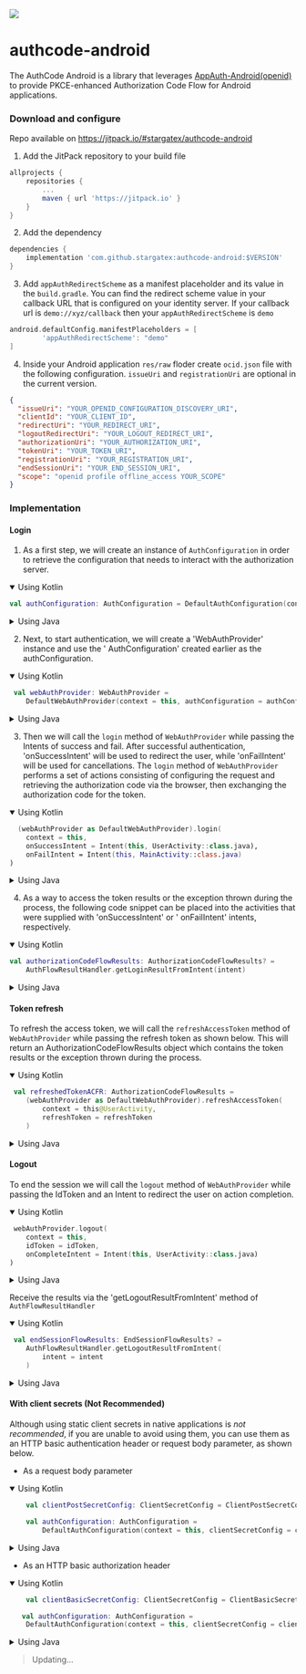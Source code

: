 [![](https://jitpack.io/v/stargatex/authcode-android.svg)](https://jitpack.io/#stargatex/authcode-android)

# authcode-android

The AuthCode Android is a library that leverages [AppAuth-Android(openid)](https://github.com/openid/AppAuth-Android) to provide PKCE-enhanced Authorization Code Flow for Android applications.

### Download and configure

Repo available on https://jitpack.io/#stargatex/authcode-android

1. Add the JitPack repository to your build file

```groovy
allprojects {
    repositories {
        ...
        maven { url 'https://jitpack.io' }
    }
}
```

2. Add the dependency

```groovy
dependencies {
    implementation 'com.github.stargatex:authcode-android:$VERSION'
}
```

3. Add `appAuthRedirectScheme` as a manifest placeholder and its value in the `build.gradle`. You
   can find the redirect scheme value in your callback URL that is configured on your identity
   server. If your callback url is `demo://xyz/callback` then your `appAuthRedirectScheme` is `demo`

```groovy
android.defaultConfig.manifestPlaceholders = [
        'appAuthRedirectScheme': "demo"
]
```

4. Inside your Android application `res/raw` floder create `ocid.json` file with the following
   configuration. `issueUri` and `registrationUri` are optional in the current version.

```json
{
  "issueUri": "YOUR_OPENID_CONFIGURATION_DISCOVERY_URI",
  "clientId": "YOUR_CLIENT_ID",
  "redirectUri": "YOUR_REDIRECT_URI",
  "logoutRedirectUri": "YOUR_LOGOUT_REDIRECT_URI",
  "authorizationUri": "YOUR_AUTHORIZATION_URI",
  "tokenUri": "YOUR_TOKEN_URI",
  "registrationUri": "YOUR_REGISTRATION_URI",
  "endSessionUri": "YOUR_END_SESSION_URI",
  "scope": "openid profile offline_access YOUR_SCOPE"
}
```

### Implementation

#### Login

1. As a first step, we will create an instance of `AuthConfiguration` in order to retrieve the
   configuration that needs to interact with the authorization server.

<details open>
<summary>Using Kotlin</summary>

```kotlin
val authConfiguration: AuthConfiguration = DefaultAuthConfiguration(context = this)
```

</details>

<details>
<summary>Using Java</summary>

```java
AuthConfiguration authConfiguration = new DefaultAuthConfiguration(this);
```

</details>

2. Next, to start authentication, we will create a 'WebAuthProvider' instance and use the '
   AuthConfiguration' created earlier as the authConfiguration.

<details open>
<summary>Using Kotlin</summary>

```kotlin
 val webAuthProvider: WebAuthProvider =
    DefaultWebAuthProvider(context = this, authConfiguration = authConfiguration)
```

</details>

<details>
<summary>Using Java</summary>

```java
WebAuthProvider webAuthProvider = new DefaultWebAuthProvider(this,authConfiguration);
```

</details>

3. Then we will call the `login` method of `WebAuthProvider` while passing the Intents of success
   and fail. After successful authentication, 'onSuccessIntent' will be used to redirect the user,
   while 'onFailIntent' will be used for cancellations. The `login` method of `WebAuthProvider`
   performs a set of actions consisting of configuring the request and retrieving the authorization
   code via the browser, then exchanging the authorization code for the token.

<details open>
<summary>Using Kotlin</summary>

```kotlin
  (webAuthProvider as DefaultWebAuthProvider).login(
    context = this,
    onSuccessIntent = Intent(this, UserActivity::class.java),
    onFailIntent = Intent(this, MainActivity::class.java)
)
```

</details>

<details>
<summary>Using Java</summary>

```java
    webAuthProvider.login(this,
        new Intent(this,UserActivity.class)
        ,new Intent(this,MainActivity.class)
        );
```

</details>

4. As a way to access the token results or the exception thrown during the process, the following
   code snippet can be placed into the activities that were supplied with 'onSuccessIntent' or '
   onFailIntent' intents, respectively.

<details open>
<summary>Using Kotlin</summary>

```kotlin
val authorizationCodeFlowResults: AuthorizationCodeFlowResults? =
    AuthFlowResultHandler.getLoginResultFromIntent(intent)
```

</details>

<details>
<summary>Using Java</summary>

```java
 AuthorizationCodeFlowResults authorizationCodeFlowResults = AuthFlowResultHandler.getLoginResultFromIntent(getIntent());
```

</details>

#### Token refresh

To refresh the access token, we will call the `refreshAccessToken` method of `WebAuthProvider` while
passing the refresh token as shown below. This will return an AuthorizationCodeFlowResults object
which contains the token results or the exception thrown during the process.

<details open>
<summary>Using Kotlin</summary>

```kotlin
 val refreshedTokenACFR: AuthorizationCodeFlowResults =
    (webAuthProvider as DefaultWebAuthProvider).refreshAccessToken(
        context = this@UserActivity,
        refreshToken = refreshToken
    )
```

</details>

<details>
<summary>Using Java</summary>

```java
AuthorizationCodeFlowResults authorizationCodeFlowResults = webAuthProvider.refreshAccessToken(
        context,refreshToken
        );
```

</details>

#### Logout

To end the session we will call the `logout` method of `WebAuthProvider` while passing the IdToken
and an Intent to redirect the user on action completion.

<details open>
<summary>Using Kotlin</summary>

```kotlin
 webAuthProvider.logout(
    context = this,
    idToken = idToken,
    onCompleteIntent = Intent(this, UserActivity::class.java)
)
```

</details>

<details>
<summary>Using Java</summary>

```java
    webAuthProvider.logout(
        this,
        idToken,
        new Intent(this,UserActivity.class)
        );
```

</details>

Receive the results via the 'getLogoutResultFromIntent' method of `AuthFlowResultHandler`

<details open>
<summary>Using Kotlin</summary>

```kotlin
 val endSessionFlowResults: EndSessionFlowResults? =
    AuthFlowResultHandler.getLogoutResultFromIntent(
        intent = intent
    )
```

</details>

<details>
<summary>Using Java</summary>

```java
 EndSessionFlowResults endSessionFlowResults = AuthFlowResultHandler.getLogoutResultFromIntent(getIntent());
```

</details>

#### With client secrets (Not Recommended)

Although using static client secrets in native applications is _not recommended_, if you are unable
to avoid using them, you can use them as an HTTP basic authentication header or request body
parameter, as shown below.

* As a request body parameter

<details open>
<summary>Using Kotlin</summary>

```kotlin
    val clientPostSecretConfig: ClientSecretConfig = ClientPostSecretConfig(CLIENT_SECRET)

    val authConfiguration: AuthConfiguration =
        DefaultAuthConfiguration(context = this, clientSecretConfig = clientPostSecretConfig)
```

</details>

<details>
<summary>Using Java</summary>

```java
  ClientSecretConfig clientPostSecretConfig = new ClientPostSecretConfig(CLIENT_SECRET);

        AuthConfiguration authConfiguration = new DefaultAuthConfiguration(this
        ,clientPostSecretConfig);

```

</details>

* As an HTTP basic authorization header

<details open>
<summary>Using Kotlin</summary>

```kotlin
    val clientBasicSecretConfig: ClientSecretConfig = ClientBasicSecretConfig(CLIENT_SECRET)

   val authConfiguration: AuthConfiguration =
    DefaultAuthConfiguration(context = this, clientSecretConfig = clientBasicSecretConfig)
```

</details>

<details>
<summary>Using Java</summary>

```java
  ClientSecretConfig clientBasicSecretConfig = new ClientBasicSecretConfig(CLIENT_SECRET);

  AuthConfiguration authConfiguration = new DefaultAuthConfiguration(this
        ,clientBasicSecretConfig);

```

</details>

> Updating...
